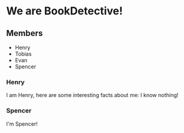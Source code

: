 # We are BookDetective!
## Members
- Henry
- Tobias
- Evan
- Spencer

### Henry
I am Henry, here are some interesting facts about me: I know nothing!

### Spencer
I'm Spencer!
